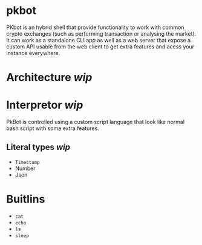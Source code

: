 # pkbot
PKbot is an hybrid shell that provide functionality to work with common crypto exchanges (such as performing transaction or analysing the market).
It can work as a standalone CLI app as well as a web server that expose a custom API usable from the web client to get extra features and acess your instance everywhere.

# Architecture *wip*

# Interpretor *wip*
PkBot is controlled using a custom script language that look like normal bash script with some extra features.

## Literal types *wip*
* `Timestamp`
* Number
* Json

# Buitlins
* `cat`
* `echo`
* `ls`
* `sleep`
